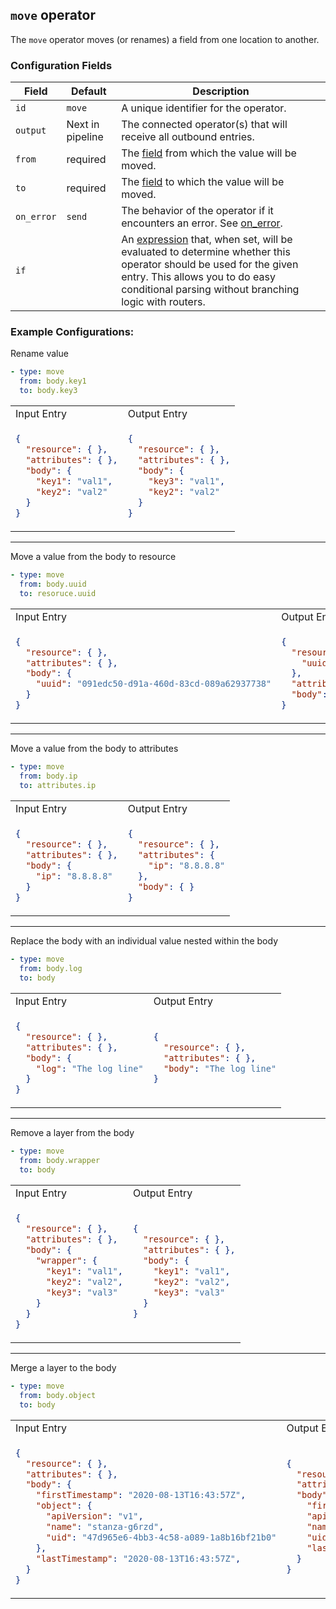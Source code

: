 ## `move` operator

The `move` operator moves (or renames) a field from one location to another.

### Configuration Fields

| Field      | Default          | Description |
| ---        | ---              | ---         |
| `id`       | `move`           | A unique identifier for the operator. |
| `output`   | Next in pipeline | The connected operator(s) that will receive all outbound entries. |
| `from`     | required         | The [field](../types/field.md) from which the value will be moved. |
| `to`       | required         | The [field](../types/field.md) to which the value will be moved. |
| `on_error` | `send`           | The behavior of the operator if it encounters an error. See [on_error](../types/on_error.md). |
| `if`       |                  | An [expression](../types/expression.md) that, when set, will be evaluated to determine whether this operator should be used for the given entry. This allows you to do easy conditional parsing without branching logic with routers. |

### Example Configurations:

Rename value
```yaml
- type: move
  from: body.key1
  to: body.key3
```

<table>
<tr><td> Input Entry</td> <td> Output Entry </td></tr>
<tr>
<td>

```json
{
  "resource": { },
  "attributes": { },
  "body": {
    "key1": "val1",
    "key2": "val2"
  }
}
```

</td>
<td>

```json
{
  "resource": { },
  "attributes": { },
  "body": {
    "key3": "val1",
    "key2": "val2"
  }
}
```

</td>
</tr>
</table>
<hr>

Move a value from the body to resource

```yaml
- type: move
  from: body.uuid
  to: resoruce.uuid
```

<table>
<tr><td> Input Entry</td> <td> Output Entry </td></tr>
<tr>
<td>

```json
{
  "resource": { },
  "attributes": { },
  "body": {
    "uuid": "091edc50-d91a-460d-83cd-089a62937738"
  }
}
```

</td>
<td>

```json
{
  "resource": {
    "uuid": "091edc50-d91a-460d-83cd-089a62937738"
  },
  "attributes": { },
  "body": { }
}
```

</td>
</tr>
</table>

<hr>

Move a value from the body to attributes

```yaml
- type: move
  from: body.ip
  to: attributes.ip
```

<table>
<tr><td> Input Entry</td> <td> Output Entry </td></tr>
<tr>
<td>

```json
{
  "resource": { },
  "attributes": { },
  "body": {
    "ip": "8.8.8.8"
  }
}
```

</td>
<td>

```json
{
  "resource": { },
  "attributes": {
    "ip": "8.8.8.8"
  },
  "body": { }
}
```

</td>
</tr>
</table>

<hr>

Replace the body with an individual value nested within the body
```yaml
- type: move
  from: body.log
  to: body
```

<table>
<tr><td> Input Entry</td> <td> Output Entry </td></tr>
<tr>
<td>

```json
{
  "resource": { },
  "attributes": { },
  "body": {
    "log": "The log line"
  }
}
```

</td>
<td>

```json
{
  "resource": { },
  "attributes": { },
  "body": "The log line"
}
```

</td>
</tr>
</table>

<hr>

Remove a layer from the body
```yaml
- type: move
  from: body.wrapper
  to: body
```

<table>
<tr><td> Input Entry</td> <td> Output Entry </td></tr>
<tr>
<td>

```json
{
  "resource": { },
  "attributes": { },
  "body": {
    "wrapper": {
      "key1": "val1",
      "key2": "val2",
      "key3": "val3"
    }
  }
}
```

</td>
<td>

```json
{
  "resource": { },
  "attributes": { },
  "body": {
    "key1": "val1",
    "key2": "val2",
    "key3": "val3"
  }
}
```

</td>
</tr>
</table>

<hr>

Merge a layer to the body
```yaml
- type: move
  from: body.object
  to: body
```

<table>
<tr><td> Input Entry</td> <td> Output Entry </td></tr>
<tr>
<td>

```json
{
  "resource": { },
  "attributes": { },
  "body": {
    "firstTimestamp": "2020-08-13T16:43:57Z",
    "object": {
      "apiVersion": "v1",
      "name": "stanza-g6rzd",
      "uid": "47d965e6-4bb3-4c58-a089-1a8b16bf21b0"
    },
    "lastTimestamp": "2020-08-13T16:43:57Z",
  }
}
```

</td>
<td>

```json
{
  "resource": { },
  "attributes": { },
  "body": {
    "firstTimestamp": "2020-08-13T16:43:57Z",
    "apiVersion": "v1",
    "name": "stanza-g6rzd",
    "uid": "47d965e6-4bb3-4c58-a089-1a8b16bf21b0",
    "lastTimestamp": "2020-08-13T16:43:57Z",
  }
}
```

</td>
</tr>
</table>

